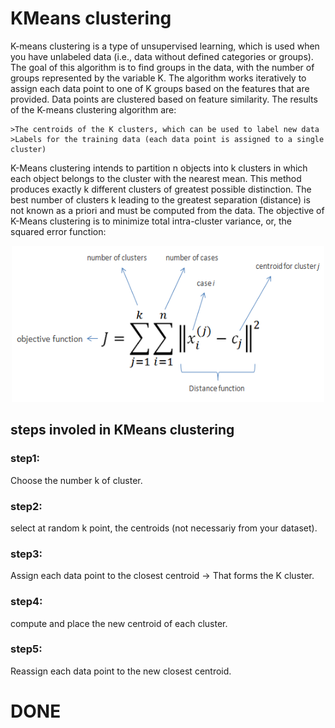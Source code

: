 # KMeans clustering

K-means clustering is a type of unsupervised learning, which is used when you have unlabeled data (i.e., data without defined categories or groups). The goal of this algorithm is to find groups in the data, with the number of groups represented by the variable K. The algorithm works iteratively to assign each data point to one of K groups based on the features that are provided. Data points are clustered based on feature similarity. The results of the K-means clustering algorithm are:

    >The centroids of the K clusters, which can be used to label new data
    >Labels for the training data (each data point is assigned to a single cluster)

K-Means clustering intends to partition n objects into k clusters in which each object belongs to the cluster with the nearest mean. This method produces exactly k different clusters of greatest possible distinction. The best number of clusters k leading to the greatest separation (distance) is not known as a priori and must be computed from the data. The objective of K-Means clustering is to minimize total intra-cluster variance, or, the squared error function: 

<p align = "center">
    <img width = "500" height = "250" src = "https://github.com/Balajisivakumar92/100_DAYS_OF_ML_CHALLENGE/blob/master/ML%20code-s/Day%2018-%20KMeans/img/distances.png">
</p>

## steps involed in KMeans clustering 

### step1:
Choose the number k of cluster.

### step2:
select at random k point, the centroids (not necessariy from your dataset).

### step3:
Assign each data point to the closest centroid -> That forms the K cluster.

### step4:
compute and place the new centroid of each cluster.

### step5:
Reassign each data point to the new closest centroid.

# DONE
